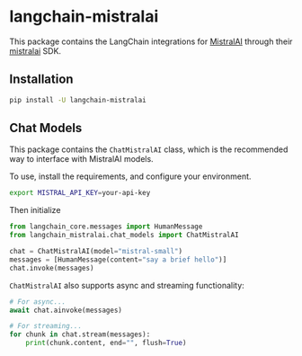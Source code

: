 # langchain-mistralai

This package contains the LangChain integrations for [MistralAI](https://docs.mistral.ai) through their [mistralai](https://pypi.org/project/mistralai/) SDK.

## Installation

```bash
pip install -U langchain-mistralai
```

## Chat Models

This package contains the `ChatMistralAI` class, which is the recommended way to interface with MistralAI models.

To use, install the requirements, and configure your environment.

```bash
export MISTRAL_API_KEY=your-api-key
```

Then initialize

```python
from langchain_core.messages import HumanMessage
from langchain_mistralai.chat_models import ChatMistralAI

chat = ChatMistralAI(model="mistral-small")
messages = [HumanMessage(content="say a brief hello")]
chat.invoke(messages)
```

`ChatMistralAI` also supports async and streaming functionality:

```python
# For async...
await chat.ainvoke(messages)

# For streaming...
for chunk in chat.stream(messages):
    print(chunk.content, end="", flush=True)
```
